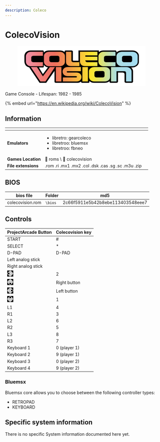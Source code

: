 ```yaml
---
description: Coleco
---
```


# ColecoVision

<figure><img src="https://raw.githubusercontent.com/fabricecaruso/es-theme-carbon/52ff37c9e265587d006945a2ba695b5a962b3a3d/art/logos/colecovision.svg" alt=""><figcaption></figcaption></figure>

Game Console - Lifespan: 1982 - 1985

{% embed url="https://en.wikipedia.org/wiki/ColecoVision" %}

## Information

<table data-header-hidden><thead><tr><th></th><th></th><th data-hidden></th></tr></thead><tbody><tr><td><strong>Emulators</strong></td><td><ul><li>libretro: gearcoleco</li><li>libretroo: bluemsx</li><li>libretroo: fbneo</li></ul></td><td></td></tr><tr><td><strong>Games Location</strong></td><td><span data-gb-custom-inline data-tag="emoji" data-code="1f4c1">📁</span> roms \ <span data-gb-custom-inline data-tag="emoji" data-code="1f4c2">📂</span> colecovision</td><td></td></tr><tr><td><strong>File extensions</strong></td><td>.rom .ri .mx1 .mx2 .col .dsk .cas .sg .sc .m3u .zip</td><td></td></tr></tbody></table>

## BIOS

| bios file        | Folder  | md5                              |
| ---------------- | ------- | -------------------------------- |
| colecovision.rom | `\bios` | 2c66f5911e5b42b8ebe113403548eee7 |

## Controls

| ProjectArcade Button                                       | Colecovision key |
| ----------------------------------------------------- | ---------------- |
| START                                                 | #                |
| SELECT                                                | \*               |
| D-PAD                                                 | D-PAD            |
| Left analog stick                                     |                  |
| Right analog stick                                    |                  |
| ![](<../../../.gitbook/assets/image (2) (1) (1).png>) | 2                |
| ![](<../../../.gitbook/assets/image (1) (2) (1).png>) | Right button     |
| ![](<../../../.gitbook/assets/image (4) (1).png>)     | Left button      |
| ![](<../../../.gitbook/assets/image (3) (1) (2).png>) | 1                |
| L1                                                    | 4                |
| R1                                                    | 3                |
| L2                                                    | 6                |
| R2                                                    | 5                |
| L3                                                    | 8                |
| R3                                                    | 7                |
| Keyboard 1                                            | 0 (player 1)     |
| Keyboard 2                                            | 9 (player 1)     |
| Keyboard 3                                            | 0 (player 2)     |
| Keyboard 4                                            | 9 (player 2)     |

### Bluemsx

Bluemsx core allows you to choose between the following controller types:

* RETROPAD
* KEYBOARD

## Specific system information

There is no specific System information documented here yet.
